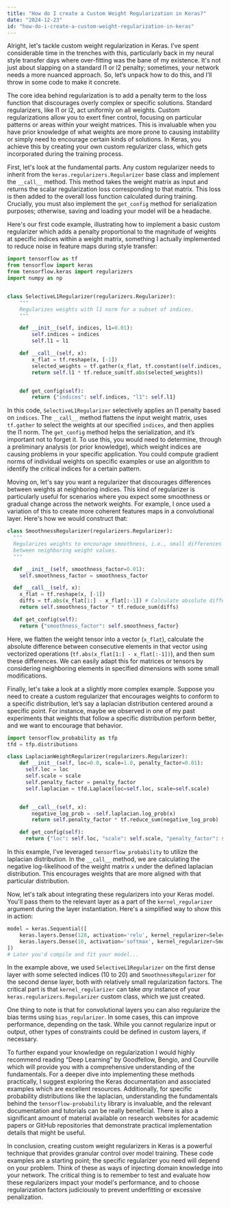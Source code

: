 ```yaml
---
title: "How do I create a Custom Weight Regularization in Keras?"
date: "2024-12-23"
id: "how-do-i-create-a-custom-weight-regularization-in-keras"
---
```


Alright, let's tackle custom weight regularization in Keras. I've spent considerable time in the trenches with this, particularly back in my neural style transfer days where over-fitting was the bane of my existence. It's not just about slapping on a standard l1 or l2 penalty; sometimes, your network needs a more nuanced approach. So, let’s unpack how to do this, and I’ll throw in some code to make it concrete.

The core idea behind regularization is to add a penalty term to the loss function that discourages overly complex or specific solutions. Standard regularizers, like l1 or l2, act uniformly on all weights. Custom regularizations allow you to exert finer control, focusing on particular patterns or areas within your weight matrices. This is invaluable when you have prior knowledge of what weights are more prone to causing instability or simply need to encourage certain kinds of solutions. In Keras, you achieve this by creating your own custom regularizer class, which gets incorporated during the training process.

First, let's look at the fundamental parts. Any custom regularizer needs to inherit from the `keras.regularizers.Regularizer` base class and implement the `__call__` method. This method takes the weight matrix as input and returns the scalar regularization loss corresponding to that matrix. This loss is then added to the overall loss function calculated during training. Crucially, you must also implement the `get_config` method for serialization purposes; otherwise, saving and loading your model will be a headache.

Here's our first code example, illustrating how to implement a basic custom regularizer which adds a penalty proportional to the magnitude of weights at specific indices within a weight matrix, something I actually implemented to reduce noise in feature maps during style transfer:

```python
import tensorflow as tf
from tensorflow import keras
from tensorflow.keras import regularizers
import numpy as np


class SelectiveL1Regularizer(regularizers.Regularizer):
    """
    Regularizes weights with l1 norm for a subset of indices.
    """

    def __init__(self, indices, l1=0.01):
        self.indices = indices
        self.l1 = l1

    def __call__(self, x):
        x_flat = tf.reshape(x, [-1])
        selected_weights = tf.gather(x_flat, tf.constant(self.indices, dtype=tf.int32))
        return self.l1 * tf.reduce_sum(tf.abs(selected_weights))


    def get_config(self):
        return {"indices": self.indices, "l1": self.l1}
```

In this code, `SelectiveL1Regularizer` selectively applies an l1 penalty based on `indices`.  The `__call__` method flattens the input weight matrix, uses `tf.gather` to select the weights at our specified `indices`, and then applies the l1 norm. The `get_config` method helps the serialization, and it’s important not to forget it. To use this, you would need to determine, through a preliminary analysis (or prior knowledge), which weight indices are causing problems in your specific application. You could compute gradient norms of individual weights on specific examples or use an algorithm to identify the critical indices for a certain pattern.

Moving on, let's say you want a regularizer that discourages differences between weights at neighboring indices. This kind of regularizer is particularly useful for scenarios where you expect some smoothness or gradual change across the network weights. For example, I once used a variation of this to create more coherent features maps in a convolutional layer. Here's how we would construct that:

```python
class SmoothnessRegularizer(regularizers.Regularizer):
  """
  Regularizes weights to encourage smoothness, i.e., small differences
  between neighboring weight values.
  """

  def __init__(self, smoothness_factor=0.01):
    self.smoothness_factor = smoothness_factor

  def __call__(self, x):
    x_flat = tf.reshape(x, [-1])
    diffs = tf.abs(x_flat[1:] - x_flat[:-1]) # Calculate absolute differences
    return self.smoothness_factor * tf.reduce_sum(diffs)

  def get_config(self):
    return {"smoothness_factor": self.smoothness_factor}

```

Here, we flatten the weight tensor into a vector (`x_flat`), calculate the absolute difference between consecutive elements in that vector using vectorized operations (`tf.abs(x_flat[1:] - x_flat[:-1])`), and then sum these differences. We can easily adapt this for matrices or tensors by considering neighboring elements in specified dimensions with some small modifications.

Finally, let's take a look at a slightly more complex example. Suppose you need to create a custom regularizer that encourages weights to conform to a specific distribution, let’s say a laplacian distribution centered around a specific point. For instance, maybe we observed in one of my past experiments that weights that follow a specific distribution perform better, and we want to encourage that behavior.

```python
import tensorflow_probability as tfp
tfd = tfp.distributions

class LaplacianWeightRegularizer(regularizers.Regularizer):
    def __init__(self, loc=0.0, scale=1.0, penalty_factor=0.01):
      self.loc = loc
      self.scale = scale
      self.penalty_factor = penalty_factor
      self.laplacian = tfd.Laplace(loc=self.loc, scale=self.scale)


    def __call__(self, x):
        negative_log_prob = -self.laplacian.log_prob(x)
        return self.penalty_factor * tf.reduce_sum(negative_log_prob)

    def get_config(self):
      return {"loc": self.loc, "scale": self.scale, "penalty_factor": self.penalty_factor}
```

In this example, I’ve leveraged `tensorflow_probability` to utilize the laplacian distribution. In the `__call__` method, we are calculating the negative log-likelihood of the weight matrix `x` under the defined laplacian distribution.  This encourages weights that are more aligned with that particular distribution.

Now, let's talk about integrating these regularizers into your Keras model. You'll pass them to the relevant layer as a part of the `kernel_regularizer` argument during the layer instantiation. Here's a simplified way to show this in action:

```python
model = keras.Sequential([
    keras.layers.Dense(128, activation='relu', kernel_regularizer=SelectiveL1Regularizer(indices=list(range(10,20)),l1=0.001)),
    keras.layers.Dense(10, activation='softmax', kernel_regularizer=SmoothnessRegularizer(smoothness_factor=0.001)),
])
# Later you'd compile and fit your model...
```

In the example above, we used `SelectiveL1Regularizer` on the first dense layer with some selected indices (10 to 20) and `SmoothnessRegularizer` for the second dense layer, both with relatively small regularization factors.  The critical part is that `kernel_regularizer` can take *any* instance of your `keras.regularizers.Regularizer` custom class, which we just created.

One thing to note is that for convolutional layers you can also regularize the bias terms using `bias_regularizer`. In some cases, this can improve performance, depending on the task. While you cannot regularize input or output, other types of constraints could be defined in custom layers, if necessary.

To further expand your knowledge on regularization I would highly recommend reading “Deep Learning” by Goodfellow, Bengio, and Courville which will provide you with a comprehensive understanding of the fundamentals. For a deeper dive into implementing these methods practically, I suggest exploring the Keras documentation and associated examples which are excellent resources. Additionally, for specific probability distributions like the laplacian, understanding the fundamentals behind the `tensorflow-probability` library is invaluable, and the relevant documentation and tutorials can be really beneficial. There is also a significant amount of material available on research websites for academic papers or GitHub repositories that demonstrate practical implementation details that might be useful.

In conclusion, creating custom weight regularizers in Keras is a powerful technique that provides granular control over model training. These code examples are a starting point; the specific regularizer you need will depend on your problem. Think of these as ways of injecting domain knowledge into your network. The critical thing is to remember to test and evaluate how these regularizers impact your model's performance, and to choose regularization factors judiciously to prevent underfitting or excessive penalization.
